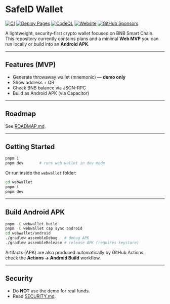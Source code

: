 # SafeID Wallet

[![CI](https://github.com/EndiHariadi43/safeid-wallet/actions/workflows/ci.yml/badge.svg?branch=main)](https://github.com/EndiHariadi43/safeid-wallet/actions/workflows/ci.yml)
[![Deploy Pages](https://github.com/EndiHariadi43/safeid-wallet/actions/workflows/deploy.yml/badge.svg?branch=main)](https://github.com/EndiHariadi43/safeid-wallet/actions/workflows/deploy.yml)
[![CodeQL](https://github.com/EndiHariadi43/safeid-wallet/actions/workflows/codeql.yml/badge.svg?branch=main)](https://github.com/EndiHariadi43/safeid-wallet/actions/workflows/codeql.yml)
[![Website](https://img.shields.io/website?up_message=online&url=https%3A%2F%2Fendihariadi43.github.io%2Fsafeid-wallet%2F)](https://endihariadi43.github.io/safeid-wallet/)
[![GitHub Sponsors](https://img.shields.io/github/sponsors/EndiHariadi43?label=Sponsors&logo=github-sponsors)](https://github.com/sponsors/EndiHariadi43)

A lightweight, security-first crypto wallet focused on BNB Smart Chain.  
This repository currently contains plans and a minimal **Web MVP** you can run locally or build into an **Android APK**.

---

## Features (MVP)
- Generate throwaway wallet (mnemonic) — **demo only**
- Show address + QR
- Check BNB balance via JSON-RPC
- Build as Android APK (via Capacitor)

---

## Roadmap
See [ROADMAP.md](./ROADMAP.md).

---

## Getting Started

```bash
pnpm i
pnpm dev       # runs web wallet in dev mode
```

Or run inside the `webwallet` folder:

```bash
cd webwallet
pnpm i
pnpm dev
```

---

## Build Android APK

```bash
pnpm -C webwallet build
pnpm -C webwallet cap sync android
cd webwallet/android
./gradlew assembleDebug   # debug APK
./gradlew assembleRelease # release APK (requires keystore)
```

Artifacts (APK) are also produced automatically by GitHub Actions:  
check the **Actions → Android Build** workflow.

---

## Security
- Do **NOT** use the demo for real funds.
- Read [SECURITY.md](./SECURITY.md).
